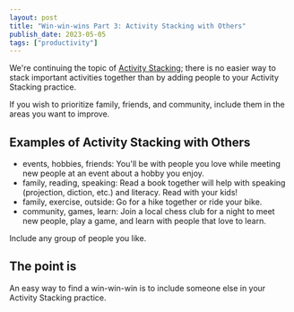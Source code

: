 ```yaml
---
layout: post
title: "Win-win-wins Part 3: Activity Stacking with Others"
publish_date: 2023-05-05
tags: ["productivity"]
---
```


We're continuing the topic of [Activity Stacking](/win-win-wins); there is no easier way to stack important activities together than by adding people to your Activity Stacking practice.

If you wish to prioritize family, friends, and community, include them in the areas you want to improve.

## Examples of Activity Stacking with Others

- events, hobbies, friends: You'll be with people you love while meeting new people at an event about a hobby you enjoy.
- family, reading, speaking: Read a book together will help with speaking (projection, diction, etc.) and literacy. Read with your kids!
- family, exercise, outside: Go for a hike together or ride your bike.
- community, games, learn: Join a local chess club for a night to meet new people, play a game, and learn with people that love to learn.

Include any group of people you like.

## The point is

An easy way to find a win-win-win is to include someone else in your Activity Stacking practice.
